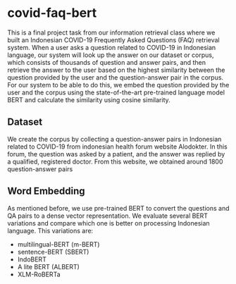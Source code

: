# covid-faq-bert

This is a final project task from our information retrieval class where we built an Indonesian COVID-19 Frequently Asked Questions (FAQ) retrieval system. When a user asks a question related to COVID-19 in Indonesian language, our system will look up the answer on our dataset or corpus, which consists of thousands of question and answer pairs, and then retrieve the answer to the user based on the highest similarity between the question provided by the user and the question-answer pair in the corpus. For our system to be able to do this, we embed the question provided by the user and the corpus using the state-of-the-art pre-trained language model BERT and calculate the similarity using cosine similarity.

## Dataset

We create the corpus by collecting a question-answer pairs in Indonesian related to COVID-19 from indonesian health forum website Alodokter. In this forum, the question was asked by a patient, and the answer was replied by a qualified, registered doctor. From this website, we obtained around 1800 question-answer pairs

## Word Embedding

As mentioned before, we use pre-trained BERT to convert the questions and QA pairs to a dense vector representation. We evaluate several BERT variations and compare which one is better on processing Indonesian language. This variations are:

<ul>
<li>multilingual-BERT (m-BERT)</li>
<li>sentence-BERT (SBERT)</li>
<li>IndoBERT</li>
<li>A lite BERT (ALBERT)</li>
<li>XLM-RoBERTa</li>
</ul>

